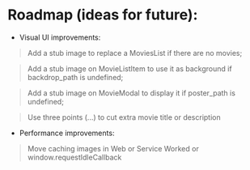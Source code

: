 # Roadmap (ideas for future):

* Visual UI improvements:
> Add a stub image to replace a MoviesList if there are no movies;

> Add a stub image on MovieListItem to use it as background if backdrop_path is undefined;

> Add a stub image on MovieModal to display it if poster_path is undefined;

> Use three points (...) to cut extra movie title or description

* Performance improvements:
> Move caching images in Web or Service Worked or window.requestIdleCallback